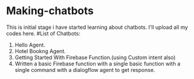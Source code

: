 # Making-chatbots
This is initial stage i have started learning about chatbots. I'll upload all my codes here.
 #List of Chatbots:
 1. Hello Agent.
 2. Hotel Bookng Agent.
 3. Getting Started With Firebase Function.(using Custom intent also)
 4. Written a basic Firebase function with a single basic function with a single
    command with a dialogflow agent to get response.
